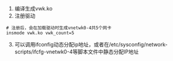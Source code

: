 
1. 编译生成vwk.ko
2. 注册驱动
```
# 注册后，会在加载驱动时生成vnetwk0-4共5个网卡
insmode vwk.ko vwk_count=5
```
3. 可以调用ifconfig动态分配ip地址，或者在/etc/sysconfig/network-scripts/ifcfg-vnetwk0-4等脚本文件中静态分配IP地址

